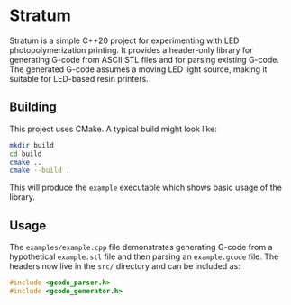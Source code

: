 # Stratum

Stratum is a simple C++20 project for experimenting with LED photopolymerization
printing. It provides a header-only library for generating G-code from ASCII STL
files and for parsing existing G-code. The generated G-code assumes a moving LED
light source, making it suitable for LED-based resin printers.

## Building

This project uses CMake. A typical build might look like:

```bash
mkdir build
cd build
cmake ..
cmake --build .
```

This will produce the `example` executable which shows basic usage of the
library.

## Usage

The `examples/example.cpp` file demonstrates generating G-code from a
hypothetical `example.stl` file and then parsing an `example.gcode` file. The
headers now live in the `src/` directory and can be included as:

```cpp
#include <gcode_parser.h>
#include <gcode_generator.h>
```
